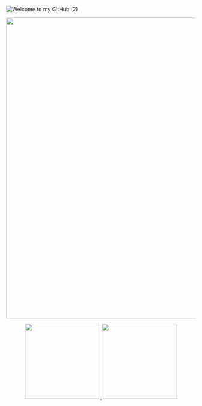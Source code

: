 
![Welcome to my GitHub (2)](https://github.com/KalleHahl/KalleHahl/assets/101662318/9e82708f-d44f-4992-88b8-bd33fa2c3540)

<p align="center">
 <img width=800 src="https://64.media.tumblr.com/b96fdae6bfec199b697fbf0b6ae9f08f/tumblr_othmdrpkFc1r6ja9oo1_500.gif"/>
</p>

<p align="center">
    <a href="https://github.com/KalleHahl/KalleHahl">
        <img height="200" src="https://github-readme-stats.vercel.app/api?username=KalleHahl&show_icons=true&theme=blue-green" />
    </a>
    <a href="https://github.com/KalleHahl/KalleHahl">
        <img height="200" src="https://github-readme-stats.vercel.app/api/top-langs/?username=KalleHahl&theme=blue-green&layout=compact&height=800" />
    </a>
</p>



<!---[![spotify-github-profile](https://spotify-github-profile.vercel.app/api/view?uid=jallukallu123&cover_image=true&theme=compact&show_offline=false&background_color=000000&interchange=false)](https://github.com/kittinan/spotify-github-profile)
